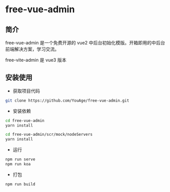 # free-vue-admin

## 简介

free-vue-admin 是一个免费开源的 vue2 中后台初始化模版。开箱即用的中后台前端解决方案，学习交流。

free-vite-admin 是 vue3 版本

## 安装使用

- 获取项目代码

```bash
git clone https://github.com/YouAge/free-vue-admin.git
```

- 安装依赖

```bash
cd free-vue-admin
yarn install

cd free-vue-admin/scr/mock/nodeServers
yarn install
```

- 运行

```bash
npm run serve
npm run koa
```

- 打包

```bash
npm run build
```
